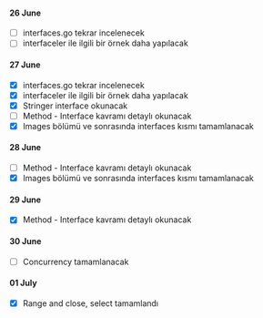 #### 26 June
- [ ] interfaces.go tekrar incelenecek
- [ ] interfaceler ile ilgili bir örnek daha yapılacak

#### 27 June
- [x] interfaces.go tekrar incelenecek
- [x] interfaceler ile ilgili bir örnek daha yapılacak
- [x] Stringer interface okunacak
- [ ] Method - Interface kavramı detaylı okunacak
- [x] Images bölümü ve sonrasında interfaces kısmı tamamlanacak

#### 28 June
- [ ] Method - Interface kavramı detaylı okunacak
- [x] Images bölümü ve sonrasında interfaces kısmı tamamlanacak

#### 29 June
- [x] Method - Interface kavramı detaylı okunacak

#### 30 June
- [ ] Concurrency tamamlanacak

#### 01 July
- [x] Range and close, select tamamlandı